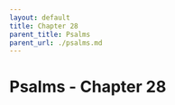 ```yaml
---
layout: default
title: Chapter 28
parent_title: Psalms
parent_url: ./psalms.md
---
```


# Psalms - Chapter 28

